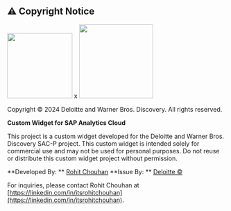 ## ⚠️ Copyright Notice
<p>
<img src="https://upload.wikimedia.org/wikipedia/commons/thumb/6/6e/Deloitte-logo-black.svg/2560px-Deloitte-logo-black.svg.png" width="150"/>  x <img src="https://upload.wikimedia.org/wikipedia/commons/thumb/6/64/Warner_Bros._Discovery.svg/768px-Warner_Bros._Discovery.svg.png" width="170"/>
</p>
Copyright © 2024 Deloitte and Warner Bros. Discovery. All rights reserved.

**Custom Widget for SAP Analytics Cloud**

This project is a custom widget developed for the Deloitte and Warner Bros. Discovery SAC-P project. This custom widget is intended solely for commercial use and may not be used for personal purposes. Do not reuse or distribute this custom widget project without permission.

**Developed By: ** [Rohit Chouhan](https://linkedin.com/in/itsrohitchouhan "Rohit Chouhan") 
**Issue By: ** [Deloitte ©  ](https://deloitte.com) 

For inquiries, please contact Rohit Chouhan at [https://linkedin.com/in/itsrohitchouhan](https://linkedin.com/in/itsrohitchouhan).

